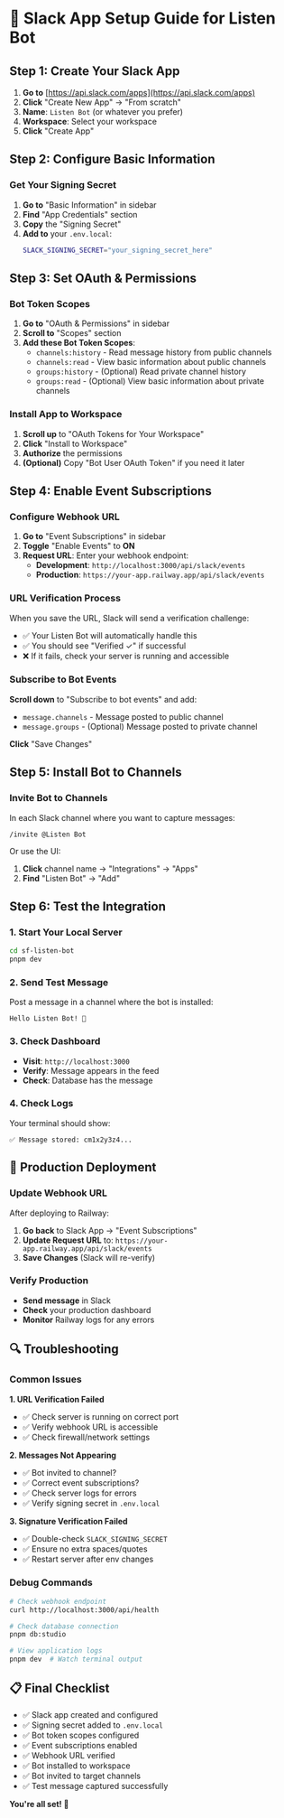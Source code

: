 # 🤖 Slack App Setup Guide for Listen Bot

## Step 1: Create Your Slack App

1. **Go to** [https://api.slack.com/apps](https://api.slack.com/apps)
2. **Click** "Create New App" → "From scratch"
3. **Name**: `Listen Bot` (or whatever you prefer)
4. **Workspace**: Select your workspace
5. **Click** "Create App"

## Step 2: Configure Basic Information

### Get Your Signing Secret
1. **Go to** "Basic Information" in sidebar
2. **Find** "App Credentials" section
3. **Copy** the "Signing Secret" 
4. **Add to** your `.env.local`:
   ```bash
   SLACK_SIGNING_SECRET="your_signing_secret_here"
   ```

## Step 3: Set OAuth & Permissions

### Bot Token Scopes
1. **Go to** "OAuth & Permissions" in sidebar
2. **Scroll to** "Scopes" section
3. **Add these Bot Token Scopes**:
   - `channels:history` - Read message history from public channels
   - `channels:read` - View basic information about public channels
   - `groups:history` - (Optional) Read private channel history
   - `groups:read` - (Optional) View basic information about private channels

### Install App to Workspace
1. **Scroll up** to "OAuth Tokens for Your Workspace"
2. **Click** "Install to Workspace"
3. **Authorize** the permissions
4. **(Optional)** Copy "Bot User OAuth Token" if you need it later

## Step 4: Enable Event Subscriptions

### Configure Webhook URL
1. **Go to** "Event Subscriptions" in sidebar
2. **Toggle** "Enable Events" to **ON**
3. **Request URL**: Enter your webhook endpoint:
   - **Development**: `http://localhost:3000/api/slack/events`
   - **Production**: `https://your-app.railway.app/api/slack/events`

### URL Verification Process
When you save the URL, Slack will send a verification challenge:
- ✅ Your Listen Bot will automatically handle this
- ✅ You should see "Verified ✓" if successful
- ❌ If it fails, check your server is running and accessible

### Subscribe to Bot Events
**Scroll down** to "Subscribe to bot events" and add:
- `message.channels` - Message posted to public channel
- `message.groups` - (Optional) Message posted to private channel

**Click** "Save Changes"

## Step 5: Install Bot to Channels

### Invite Bot to Channels
In each Slack channel where you want to capture messages:

```
/invite @Listen Bot
```

Or use the UI:
1. **Click** channel name → "Integrations" → "Apps"
2. **Find** "Listen Bot" → "Add"

## Step 6: Test the Integration

### 1. Start Your Local Server
```bash
cd sf-listen-bot
pnpm dev
```

### 2. Send Test Message
Post a message in a channel where the bot is installed:
```
Hello Listen Bot! 👋
```

### 3. Check Dashboard
- **Visit**: `http://localhost:3000`
- **Verify**: Message appears in the feed
- **Check**: Database has the message

### 4. Check Logs
Your terminal should show:
```
✅ Message stored: cm1x2y3z4...
```

## 🚀 Production Deployment

### Update Webhook URL
After deploying to Railway:

1. **Go back** to Slack App → "Event Subscriptions"
2. **Update Request URL** to: `https://your-app.railway.app/api/slack/events`
3. **Save Changes** (Slack will re-verify)

### Verify Production
- **Send message** in Slack
- **Check** your production dashboard
- **Monitor** Railway logs for any errors

## 🔍 Troubleshooting

### Common Issues

**1. URL Verification Failed**
- ✅ Check server is running on correct port
- ✅ Verify webhook URL is accessible
- ✅ Check firewall/network settings

**2. Messages Not Appearing**
- ✅ Bot invited to channel?
- ✅ Correct event subscriptions?
- ✅ Check server logs for errors
- ✅ Verify signing secret in `.env.local`

**3. Signature Verification Failed**
- ✅ Double-check `SLACK_SIGNING_SECRET`
- ✅ Ensure no extra spaces/quotes
- ✅ Restart server after env changes

### Debug Commands

```bash
# Check webhook endpoint
curl http://localhost:3000/api/health

# Check database connection
pnpm db:studio

# View application logs
pnpm dev  # Watch terminal output
```

## 📋 Final Checklist

- ✅ Slack app created and configured
- ✅ Signing secret added to `.env.local`
- ✅ Bot token scopes configured
- ✅ Event subscriptions enabled
- ✅ Webhook URL verified
- ✅ Bot installed to workspace
- ✅ Bot invited to target channels
- ✅ Test message captured successfully

**You're all set! 🎉** 